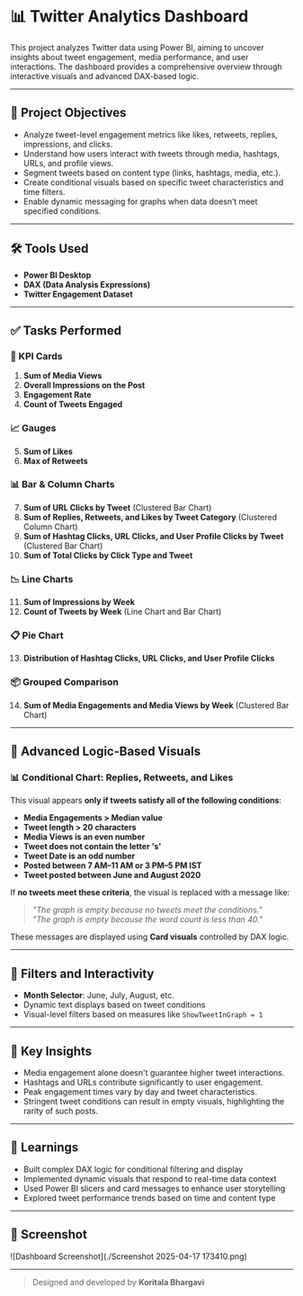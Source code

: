 # 📊 Twitter Analytics Dashboard

This project analyzes Twitter data using Power BI, aiming to uncover insights about tweet engagement, media performance, and user interactions. The dashboard provides a comprehensive overview through interactive visuals and advanced DAX-based logic.

---

## 🚀 Project Objectives

- Analyze tweet-level engagement metrics like likes, retweets, replies, impressions, and clicks.
- Understand how users interact with tweets through media, hashtags, URLs, and profile views.
- Segment tweets based on content type (links, hashtags, media, etc.).
- Create conditional visuals based on specific tweet characteristics and time filters.
- Enable dynamic messaging for graphs when data doesn’t meet specified conditions.

---

## 🛠️ Tools Used

- **Power BI Desktop**
- **DAX (Data Analysis Expressions)**
- **Twitter Engagement Dataset**

---

## ✅ Tasks Performed

### 📌 KPI Cards
1. **Sum of Media Views**
2. **Overall Impressions on the Post**
3. **Engagement Rate**
4. **Count of Tweets Engaged**

### 📈 Gauges
5. **Sum of Likes**
6. **Max of Retweets**

### 📊 Bar & Column Charts
7. **Sum of URL Clicks by Tweet** (Clustered Bar Chart)
8. **Sum of Replies, Retweets, and Likes by Tweet Category** (Clustered Column Chart)
9. **Sum of Hashtag Clicks, URL Clicks, and User Profile Clicks by Tweet** (Clustered Bar Chart)
10. **Sum of Total Clicks by Click Type and Tweet**

### 📉 Line Charts
11. **Sum of Impressions by Week**
12. **Count of Tweets by Week** (Line Chart and Bar Chart)

### 📋 Pie Chart
13. **Distribution of Hashtag Clicks, URL Clicks, and User Profile Clicks**

### 📦 Grouped Comparison
14. **Sum of Media Engagements and Media Views by Week** (Clustered Bar Chart)

---

## 🧠 Advanced Logic-Based Visuals

### 📊 Conditional Chart: Replies, Retweets, and Likes

This visual appears **only if tweets satisfy all of the following conditions**:
- **Media Engagements > Median value**
- **Tweet length > 20 characters**
- **Media Views is an even number**
- **Tweet does not contain the letter 's'**
- **Tweet Date is an odd number**
- **Posted between 7 AM–11 AM or 3 PM–5 PM IST**
- **Tweet posted between June and August 2020**

If **no tweets meet these criteria**, the visual is replaced with a message like:
> _"The graph is empty because no tweets meet the conditions."_  
> _"The graph is empty because the word count is less than 40."_

These messages are displayed using **Card visuals** controlled by DAX logic.

---

## 🧩 Filters and Interactivity

- **Month Selector**: June, July, August, etc.
- Dynamic text displays based on tweet conditions
- Visual-level filters based on measures like `ShowTweetInGraph = 1`

---

## 📍 Key Insights

- Media engagement alone doesn't guarantee higher tweet interactions.
- Hashtags and URLs contribute significantly to user engagement.
- Peak engagement times vary by day and tweet characteristics.
- Stringent tweet conditions can result in empty visuals, highlighting the rarity of such posts.

---

## 🧠 Learnings

- Built complex DAX logic for conditional filtering and display
- Implemented dynamic visuals that respond to real-time data context
- Used Power BI slicers and card messages to enhance user storytelling
- Explored tweet performance trends based on time and content type

---

## 📁 Screenshot

![Dashboard Screenshot](./Screenshot 2025-04-17 173410.png) <!-- Replace with actual image path in repo -->

---

> Designed and developed by **Koritala Bhargavi**
